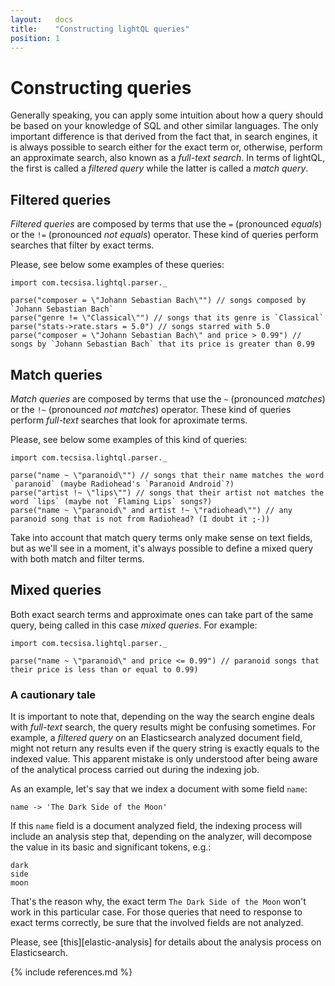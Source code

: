 ```yaml
---
layout:   docs
title:    "Constructing lightQL queries"
position: 1
---
```


# Constructing queries

Generally speaking, you can apply some intuition about how a query should be
based on your knowledge of SQL and other similar languages. The only important difference
is that derived from the fact that, in search engines, it is always possible to search either
for the exact term or, otherwise, perform an approximate search, also known as a *full-text search*. In terms of lightQL,
the first is called a *filtered query*  while the latter is called a *match query*.

## Filtered queries

*Filtered queries* are composed by terms that use the `=` (pronounced *equals*) or
the `!=` (pronounced *not equals*) operator. These kind of queries perform searches
that filter by exact terms.

Please, see below some examples of these queries:

```tut
import com.tecsisa.lightql.parser._

parse("composer = \"Johann Sebastian Bach\"") // songs composed by `Johann Sebastian Bach`
parse("genre != \"Classical\"") // songs that its genre is `Classical`
parse("stats->rate.stars = 5.0") // songs starred with 5.0
parse("composer = \"Johann Sebastian Bach\" and price > 0.99") // songs by `Johann Sebastian Bach` that its price is greater than 0.99
```

## Match queries

*Match queries* are composed by terms that use the `~` (pronounced *matches*) or
the `!~` (pronounced *not matches*) operator. These kind of queries perform
*full-text* searches that look for aproximate terms.

Please, see below some examples of this kind of queries:

```tut
import com.tecsisa.lightql.parser._

parse("name ~ \"paranoid\"") // songs that their name matches the word `paranoid` (maybe Radiohead's `Paranoid Android`?)
parse("artist !~ \"lips\"") // songs that their artist not matches the word `lips` (maybe not `Flaming Lips` songs?)
parse("name ~ \"paranoid\" and artist !~ \"radiohead\"") // any paranoid song that is not from Radiohead? (I doubt it ;-))
```

Take into account that match query terms only make sense on text fields, but
as we'll see in a moment, it's always possible to define a mixed query with
both match and filter terms.

## Mixed queries

Both exact search terms and approximate ones can take part of the same query,
being called in this case *mixed queries*. For example:

```tut
import com.tecsisa.lightql.parser._

parse("name ~ \"paranoid\" and price <= 0.99") // paranoid songs that their price is less than or equal to 0.99)
```

### A cautionary tale

It is important to note that, depending on the way the search engine deals with
*full-text* search, the query results might be confusing sometimes. For example, a
*filtered query* on an Elasticsearch analyzed document field, might not return any results
even if the query string is exactly equals to the indexed value. This apparent mistake
is only understood after being aware of the analytical process carried out during the indexing job.

As an example, let's say that we index a document with some field `name`:

```
name -> 'The Dark Side of the Moon'
```

If this `name` field is a document analyzed field, the indexing process will
include an analysis step that, depending on the analyzer, will decompose the
value in its basic and significant tokens, e.g.:

```
dark
side
moon
```

That's the reason why, the exact term `The Dark Side of the Moon` won't work
in this particular case. For those queries that need to response to exact terms
correctly, be sure that the involved fields are not analyzed.

Please, see [this][elastic-analysis] for details about the analysis process
on Elasticsearch.

{% include references.md %}